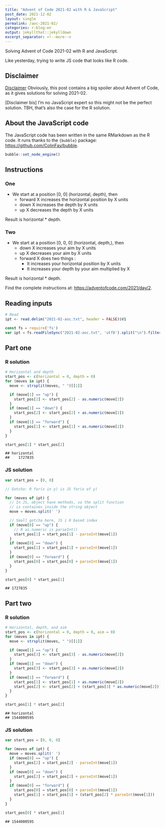 ```yaml
---
title: "Advent of Code 2021-02 with R & JavaScript"
post_date: 2021-12-02
layout: single
permalink: /aoc-2021-02/
categories: r-blog-en
output: jekyllthat::jekylldown
excerpt_separator: <!--more-->
---
```


Solving Advent of Code 2021-02 with R and JavaScript.

Like yesterday, trying to write JS code that looks like R code.

## Disclaimer

[Disclaimer](#disclaimer) Obviously, this post contains a big spoiler
about Advent of Code, as it gives solutions for solving 2021-02.

\[Disclaimer bis\] I’m no JavaScript expert so this might not be the
perfect solution. TBH, that’s also the case for the R solution.

## About the JavaScript code

The JavaScript code has been written in the same RMarkdown as the R
code. It runs thanks to the `{bubble}` package:
<https://github.com/ColinFay/bubble>.

``` r
bubble::set_node_engine()
```

## Instructions

### One

  - We start at a position \[0, 0\] (horizontal, depth), then
      - forward X increases the horizontal position by X units
      - down X increases the depth by X units
      - up X decreases the depth by X units

Result is horizontal \* depth.

### Two

  - We start at a position \[0, 0, 0\] (horizontal, depth,), then
      - down X increases your aim by X units
      - up X decreases your aim by X units
      - forward X does two things :
          - It increases your horizontal position by X units
          - It increases your depth by your aim multiplied by X

Result is horizontal \* depth.

Find the complete instructions at:
<https://adventofcode.com/2021/day/2>.

## Reading inputs

``` r
# Read
ipt <- read.delim("2021-02-aoc.txt", header = FALSE)$V1
```

``` javascript
const fs = require('fs')
var ipt = fs.readFileSync("2021-02-aoc.txt", 'utf8').split("\n").filter(x => x.length != 0);
```

## Part one

### R solution

``` r
# Horizontal and depth
start_pos <- c(horizontal = 0, depth = 0)
for (moves in ipt) {
  move <- strsplit(moves, " ")[[1]]

  if (move[1] == "up") {
    start_pos[2] <- start_pos[2] - as.numeric(move[2])
  }
  if (move[1] == "down") {
    start_pos[2] <- start_pos[2] + as.numeric(move[2])
  }
  if (move[1] == "forward") {
    start_pos[1] <- start_pos[1] + as.numeric(move[2])
  }
}

start_pos[1] * start_pos[2]
```

    ## horizontal 
    ##    1727835

### JS solution

``` javascript
var start_pos = [0, 0]

// Gotcha: R for(x in y) is JS for(x of y)

for (moves of ipt) {
  // In JS, object have methods, so the split function
  // is containes inside the string object
  move = moves.split(' ')

  // Small gotcha here, JS i 0 based index
  if (move[0] == "up") {
    // R as.numeric is parseInt()
    start_pos[1] = start_pos[1] - parseInt(move[1])
  }
  if (move[0] == "down") {
    start_pos[1] = start_pos[1] + parseInt(move[1])
  }
  if (move[0] == "forward") {
    start_pos[0] = start_pos[0] + parseInt(move[1])
  }
}
```

``` javascript
start_pos[0] * start_pos[1]
```

    ## 1727835

## Part two

### R solution

``` r
# Horizontal, depth, and aim
start_pos <- c(horizontal = 0, depth = 0, aim = 0)
for (moves in ipt) {
  move <- strsplit(moves, " ")[[1]]

  if (move[1] == "up") {
    start_pos[3] <- start_pos[3] - as.numeric(move[2])
  }
  if (move[1] == "down") {
    start_pos[3] <- start_pos[3] + as.numeric(move[2])
  }
  if (move[1] == "forward") {
    start_pos[1] <- start_pos[1] + as.numeric(move[2])
    start_pos[2] <- start_pos[2] + (start_pos[3] * as.numeric(move[2]))
  }
}

start_pos[1] * start_pos[2]
```

    ## horizontal 
    ## 1544000595

### JS solution

``` javascript
var start_pos = [0, 0, 0]

for (moves of ipt) {
  move = moves.split(' ')
  if (move[0] == "up") {
    start_pos[2] = start_pos[2] - parseInt(move[1])
  }
  if (move[0] == "down") {
    start_pos[2] = start_pos[2] + parseInt(move[1])
  }
  if (move[0] == "forward") {
    start_pos[0] = start_pos[0] + parseInt(move[1])
    start_pos[1] = start_pos[1] + (start_pos[2] * parseInt(move[1]))
  }
}
```

``` javascript
start_pos[0] * start_pos[1]
```

    ## 1544000595
